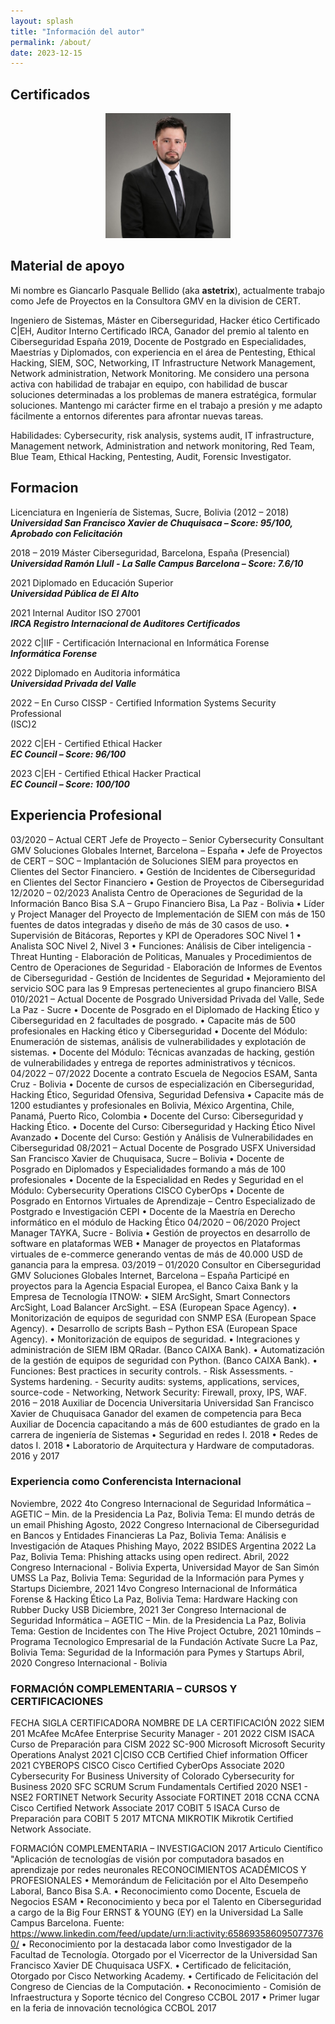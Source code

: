 ```yaml
---
layout: splash
title: "Información del autor"
permalink: /about/
date: 2023-12-15
---
```

## Certificados

<p align="center" >
<img src="/assets/images/avatar.png" width="200" height="200">
</p>

## Material de apoyo

Mi nombre es Giancarlo Pasquale Bellido (aka **astetrix**), actualmente trabajo como Jefe de Proyectos en la Consultora GMV en la division de CERT.

Ingeniero de Sistemas, Máster en Ciberseguridad, Hacker ético Certificado C|EH, Auditor Interno Certificado IRCA, Ganador del premio al talento en Ciberseguridad España 2019, Docente de Postgrado en Especialidades, Maestrías y Diplomados, con experiencia en el área de Pentesting, Ethical Hacking, SIEM, SOC, Networking, IT Infrastructure Network Management, Network administration, Network Monitoring.
Me considero una persona activa con habilidad de trabajar en equipo, con habilidad de buscar soluciones determinadas a los problemas de manera estratégica, formular soluciones. Mantengo mi carácter firme en el trabajo a presión y me adapto fácilmente a entornos diferentes para afrontar nuevas tareas.<br>

Habilidades: Cybersecurity, risk analysis, systems audit, IT infrastructure, Management network, Administration and network monitoring, Red Team, Blue Team, Ethical Hacking, Pentesting, Audit, Forensic Investigator.


## Formacion

Licenciatura en Ingeniería de Sistemas, Sucre, Bolivia (2012 – 2018)<br>
***Universidad San Francisco Xavier de Chuquisaca – Score: 95/100, Aprobado con Felicitación***

2018 – 2019 Máster Ciberseguridad, Barcelona, España (Presencial)<br>
***Universidad Ramón Llull - La Salle Campus Barcelona – Score: 7.6/10***

2021 Diplomado en Educación Superior<br>
***Universidad Pública de El Alto***

2021 Internal Auditor ISO 27001<br>
***IRCA Registro Internacional de Auditores Certificados***

2022 C|IIF - Certificación Internacional en Informática Forense<br>
***Informática Forense***

2022 Diplomado en Auditoria informática<br>
***Universidad Privada del Valle***

2022 – En Curso CISSP - Certified Information Systems Security Professional<br>
(ISC)2

2022 C|EH - Certified Ethical Hacker<br>
***EC Council – Score: 96/100***

2023 C|EH - Certified Ethical Hacker Practical<br>
***EC Council – Score: 100/100***

## Experiencia Profesional

03/2020 – Actual CERT Jefe de Proyecto – Senior Cybersecurity Consultant
GMV Soluciones Globales Internet, Barcelona – España
• Jefe de Proyectos de CERT – SOC – Implantación de Soluciones SIEM para proyectos en Clientes del Sector Financiero.
• Gestión de Incidentes de Ciberseguridad en Clientes del Sector Financiero
• Gestion de Proyectos de Ciberseguridad
12/2020 – 02/2023 Analista Centro de Operaciones de Seguridad de la Información
Banco Bisa S.A – Grupo Financiero Bisa, La Paz - Bolivia
• Líder y Project Manager del Proyecto de Implementación de SIEM con más de 150 fuentes de datos integradas y diseño de más de 30 casos de uso.
• Supervisión de Bitácoras, Reportes y KPI de Operadores SOC Nivel 1
• Analista SOC Nivel 2, Nivel 3
• Funciones: Análisis de Ciber inteligencia - Threat Hunting - Elaboración de Politicas, Manuales y Procedimientos de Centro de Operaciones de Seguridad - Elaboración de Informes de Eventos de Ciberseguridad - Gestión de Incidentes de Seguridad
• Mejoramiento del servicio SOC para las 9 Empresas pertenecientes al grupo financiero BISA
010/2021 – Actual Docente de Posgrado
Universidad Privada del Valle, Sede La Paz - Sucre
• Docente de Posgrado en el Diplomado de Hacking Ético y Ciberseguridad en 2 facultades de posgrado.
• Capacite más de 500 profesionales en Hacking ético y Ciberseguridad
• Docente del Módulo: Enumeración de sistemas, análisis de vulnerabilidades y explotación de sistemas.
• Docente del Módulo: Técnicas avanzadas de hacking, gestión de vulnerabilidades y entrega de reportes administrativos y técnicos.
04/2022 – 07/2022 Docente a contrato
Escuela de Negocios ESAM, Santa Cruz - Bolivia
• Docente de cursos de especialización en Ciberseguridad, Hacking Ético, Seguridad Ofensiva, Seguridad Defensiva
• Capacite más de 1200 estudiantes y profesionales en Bolivia, México Argentina, Chile, Panamá, Puerto Rico, Colombia
• Docente del Curso: Ciberseguridad y Hacking Ético.
• Docente del Curso: Ciberseguridad y Hacking Ético Nivel Avanzado
• Docente del Curso: Gestión y Análisis de Vulnerabilidades en Ciberseguridad
08/2021 – Actual Docente de Posgrado
USFX Universidad San Francisco Xavier de Chuquisaca, Sucre – Bolivia
• Docente de Posgrado en Diplomados y Especialidades formando a más de 100 profesionales
• Docente de la Especialidad en Redes y Seguridad en el Módulo: Cybersecurity Operations CISCO CyberOps
• Docente de Posgrado en Entornos Virtuales de Aprendizaje – Centro Especializado de Postgrado e Investigación CEPI
• Docente de la Maestría en Derecho informático en el módulo de Hacking Ético
04/2020 – 06/2020 Project Manager
TAYKA, Sucre - Bolivia
• Gestión de proyectos en desarrollo de software en plataformas WEB
• Manager de proyectos en Plataformas virtuales de e-commerce generando ventas de más de 40.000 USD de ganancia para la empresa.
03/2019 – 01/2020 Consultor en Ciberseguridad
GMV Soluciones Globales Internet, Barcelona – España
Participé en proyectos para la Agencia Espacial Europea, el Banco Caixa Bank y la Empresa de Tecnología ITNOW:
• SIEM ArcSight, Smart Connectors ArcSight, Load Balancer ArcSight. – ESA (European Space Agency).
• Monitorización de equipos de seguridad con SNMP ESA (European Space Agency).
• Desarrollo de scripts Bash – Python ESA (European Space Agency).
• Monitorización de equipos de seguridad.
• Integraciones y administración de SIEM IBM QRadar. (Banco CAIXA Bank).
• Automatización de la gestión de equipos de seguridad con Python. (Banco CAIXA Bank).
• Funciones: Best practices in security controls. - Risk Assessments. - Systems hardening. - Security audits: systems, applications, services, source-code - Networking, Network Security: Firewall, proxy, IPS, WAF.
2016 – 2018 Auxiliar de Docencia Universitaria
Universidad San Francisco Xavier de Chuquisaca
Ganador del examen de competencia para Beca Auxiliar de Docencia capacitando a más de 600 estudiantes de grado en la carrera de ingeniería de Sistemas
• Seguridad en redes I. 2018
• Redes de datos I. 2018
• Laboratorio de Arquitectura y Hardware de computadoras. 2016 y 2017


### Experiencia como Conferencista Internacional
Noviembre, 2022 4to Congreso Internacional de Seguridad Informática – AGETIC – Min. de la Presidencia
La Paz, Bolivia Tema: El mundo detrás de un email Phishing
Agosto, 2022 Congreso Internacional de Ciberseguridad en Bancos y Entidades Financieras
La Paz, Bolivia Tema: Análisis e Investigación de Ataques Phishing
Mayo, 2022 BSIDES Argentina 2022
La Paz, Bolivia Tema: Phishing attacks using open redirect.
Abril, 2022 Congreso Internacional - Bolivia Experta, Universidad Mayor de San Simón UMSS
La Paz, Bolivia Tema: Seguridad de la Información para Pymes y Startups
Diciembre, 2021 14vo Congreso Internacional de Informática Forense & Hacking Ético
La Paz, Bolivia Tema: Hardware Hacking con Rubber Ducky USB
Diciembre, 2021 3er Congreso Internacional de Seguridad Informática – AGETIC – Min. de la Presidencia
La Paz, Bolivia Tema: Gestion de Incidentes con The Hive Project
Octubre, 2021 10minds – Programa Tecnologico Empresarial de la Fundación Actívate Sucre
La Paz, Bolivia Tema: Seguridad de la Información para Pymes y Startups
Abril, 2020 Congreso Internacional - Bolivia


### FORMACIÓN COMPLEMENTARIA – CURSOS Y CERTIFICACIONES
FECHA
SIGLA
CERTIFICADORA
NOMBRE DE LA CERTIFICACIÓN
2022
SIEM 201
McAfee
McAfee Enterprise Security Manager - 201
2022
CISM
ISACA
Curso de Preparación para CISM
2022
SC-900
Microsoft
Microsoft Security Operations Analyst
2021
C|CISO
CCB
Certified Chief information Officer
2021
CYBEROPS
CISCO
Cisco Certified CyberOps Associate
2020
Cybersecurity For Business
University of Colorado
Cybersecurity for Business
2020
SFC
SCRUM
Scrum Fundamentals Certified
2020
NSE1 - NSE2
FORTINET
Network Security Associate FORTINET
2018
CCNA
CCNA
Cisco Certified Network Associate
2017
COBIT 5
ISACA
Curso de Preparación para COBIT 5
2017
MTCNA
MIKROTIK
Mikrotik Certified Network Associate.

FORMACIÓN COMPLEMENTARIA – INVESTIGACION
2017
Articulo Científico "Aplicación de tecnologías de visión por computadora basados en aprendizaje por redes neuronales
RECONOCIMIENTOS ACADÉMICOS Y PROFESIONALES
• Memorándum de Felicitación por el Alto Desempeño Laboral, Banco Bisa S.A.
• Reconocimiento como Docente, Escuela de Negocios ESAM
• Reconocimiento y beca por el Talento en Ciberseguridad a cargo de la Big Four ERNST & YOUNG (EY) en la Universidad La Salle Campus Barcelona. Fuente: https://www.linkedin.com/feed/update/urn:li:activity:6586935860950773760/
• Reconocimiento por la destacada labor como Investigador de la Facultad de Tecnología. Otorgado por el Vicerrector de la Universidad San Francisco Xavier DE Chuquisaca USFX.
• Certificado de felicitación, Otorgado por Cisco Networking Academy.
• Certificado de Felicitación del Congreso de Ciencias de la Computación.
• Reconocimiento - Comisión de Infraestructura y Soporte técnico del Congreso CCBOL 2017
• Primer lugar en la feria de innovación tecnológica CCBOL 2017



<!-- - [Preparación OSCP](https://gist.github.com/s4vitar/b88fefd5d9fbbdcc5f30729f7e06826e)
- [Preparación OSWP](https://gist.github.com/s4vitar/3b42532d7d78bafc824fb28a95c8a5eb)
- [Cómo construir tu propio sistema Linux](https://gist.github.com/s4vitar/8a2b18ec1f1b16226e21d4b89cbef270) -->
